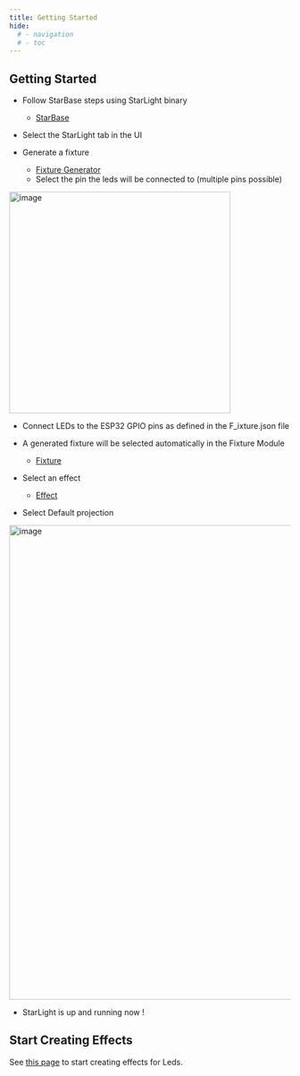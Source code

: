 ```yaml
---
title: Getting Started
hide:
  # - navigation
  # - toc
---
```


## Getting Started

* Follow StarBase steps using StarLight binary
    * [StarBase](/StarDocs/StarBase/GettingStarted)

* Select the StarLight tab in the UI

* Generate a fixture
    * [Fixture Generator](/StarDocs/StarLightMod/StarLightModFixtureGenerator)
    * Select the pin the leds will be connected to (multiple pins possible)

<img width="396" alt="image" src="https://github.com/user-attachments/assets/0b586052-ce0c-411e-a0b1-588b93b55839">

* Connect LEDs to the ESP32 GPIO pins as defined in the F_ixture.json file

* A generated fixture will be selected automatically in the Fixture Module
    * [Fixture](/StarDocs/StarLightMod/StarLightModFixture)

* Select an effect
    * [Effect](/StarDocs/StarLightMod/StarLightModEffects)

* Select Default projection

<img width="848" alt="image" src="https://github.com/ewowi/StarDocs/assets/138451817/bc43ffb3-b931-4365-9405-168d41829a84">

* StarLight is up and running now !

## Start Creating Effects

See [this page](/StarDocs/StarLight/Effects/#CreatingNewEffects) to start creating effects for Leds.
